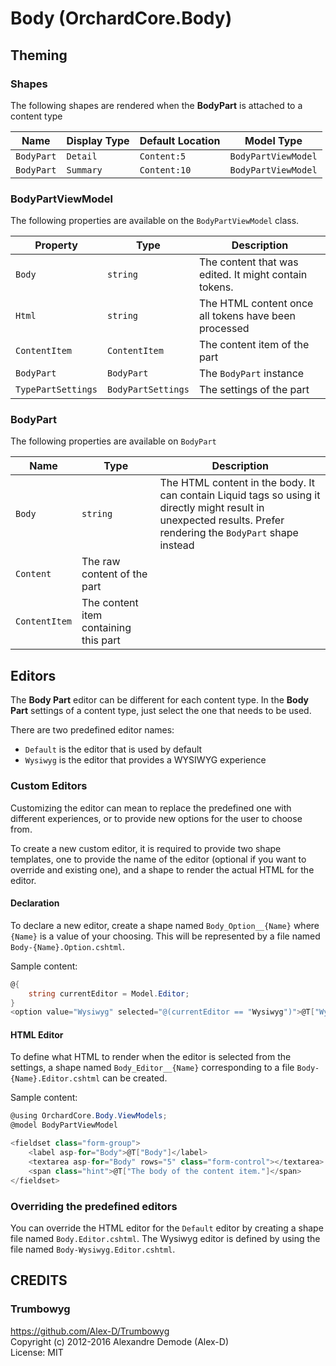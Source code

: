 # Body (OrchardCore.Body)

## Theming

### Shapes

The following shapes are rendered when the **BodyPart** is attached to a content type

| Name | Display Type | Default Location | Model Type |
| ------| ------------ |----------------- | ---------- |
| `BodyPart` | `Detail` | `Content:5` | `BodyPartViewModel` |
| `BodyPart` | `Summary` | `Content:10` | `BodyPartViewModel` |

### BodyPartViewModel

The following properties are available on the `BodyPartViewModel` class.

| Property | Type | Description |
| --------- | ---- |------------ |
| `Body` | `string` | The content that was edited. It might contain tokens. |
| `Html` | `string` | The HTML content once all tokens have been processed |
| `ContentItem` | `ContentItem` | The content item of the part |
| `BodyPart` | `BodyPart` | The `BodyPart` instance|
| `TypePartSettings` | `BodyPartSettings` | The settings of the part |

### BodyPart

The following properties are available on `BodyPart`

| Name | Type | Description |
| -----| ---- |------------ |
| `Body` | `string` | The HTML content in the body. It can contain Liquid tags so using it directly might result in unexpected results. Prefer rendering the `BodyPart` shape instead |
| `Content` | The raw content of the part |
| `ContentItem` | The content item containing this part |

## Editors

The __Body Part__ editor can be different for each content type. In the __Body Part__ settings of a 
content type, just select the one that needs to be used.

There are two predefined editor names:

- `Default` is the editor that is used by default
- `Wysiwyg` is the editor that provides a WYSIWYG experience

### Custom Editors

Customizing the editor can mean to replace the predefined one with different experiences, or to provide
new options for the user to choose from.

To create a new custom editor, it is required to provide two shape templates, one to provide
the name of the editor (optional if you want to override and existing one), and a shape to
render the actual HTML for the editor.

#### Declaration

To declare a new editor, create a shape named `Body_Option__{Name}` where `{Name}` is a value 
of your choosing. This will be represented by a file named `Body-{Name}.Option.cshtml`.

Sample content:

```csharp
@{
    string currentEditor = Model.Editor;
}
<option value="Wysiwyg" selected="@(currentEditor == "Wysiwyg")">@T["Wysiwyg editor"]</option>
```

#### HTML Editor

To define what HTML to render when the editor is selected from the settings, a shape named 
`Body_Editor__{Name}` corresponding to a file `Body-{Name}.Editor.cshtml` can be created.

Sample content:

```csharp
@using OrchardCore.Body.ViewModels;
@model BodyPartViewModel

<fieldset class="form-group">
    <label asp-for="Body">@T["Body"]</label>
    <textarea asp-for="Body" rows="5" class="form-control"></textarea>
    <span class="hint">@T["The body of the content item."]</span>
</fieldset>
```

### Overriding the predefined editors

You can override the HTML editor for the `Default` editor by creating a shape file named 
`Body.Editor.cshtml`. The Wysiwyg editor is defined by using the file named 
`Body-Wysiwyg.Editor.cshtml`.

## CREDITS

### Trumbowyg
<https://github.com/Alex-D/Trumbowyg>  
Copyright (c) 2012-2016 Alexandre Demode (Alex-D)  
License: MIT
